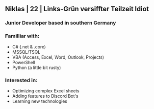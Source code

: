 <h2>Niklas | 22 | Links-Gr&uuml;n versiffter Teilzeit Idiot&nbsp;</h2>
<h3>Junior Developer based in southern Germany</h3>
<h3>Familliar with:</h3>
<ul>
<li>C# (.net &amp; .core)</li>
<li>MSSQL/TSQL&nbsp;</li>
<li>VBA (Access, Excel, Word, Outlook, Projects)</li>
<li>PowerShell</li>
<li>Python (a little bit rusty)</li>
</ul>
<h3>Interested in:</h3>
<ul>
<li>Optimizing complex Excel sheets</li>
<li>Adding features to Discord Bot's</li>
<li>Learning new technologies</li>
</ul>
